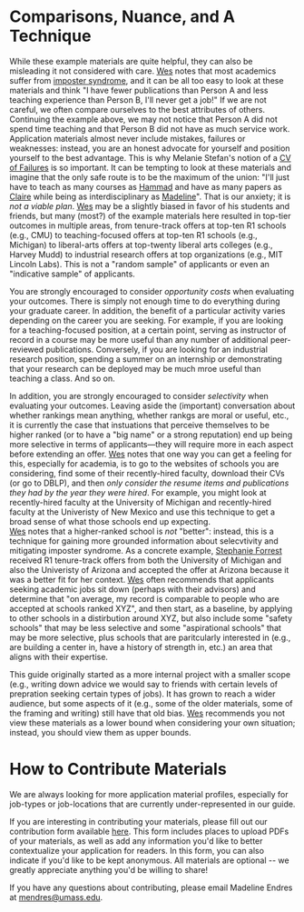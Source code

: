 # Comparisons, Nuance, and A Technique

While these example materials are quite helpful, they can also be misleading it not considered with care.
[Wes](/grad-job-guide/about#authors)
notes that most academics suffer from [imposter syndrome](https://en.wikipedia.org/wiki/Impostor_syndrome), and it can be all too easy to look at these materials and think "I have fewer publications than Person A and less teaching experience than Person B, I'll never get a job!" 
If we are not careful, we often compare ourselves to the best attributes of others. Continuing the example above, we may not notice that Person A did not spend time teaching and that Person B did not have as much service work. 
Application materials almost never include mistakes, failures or weaknesses: instead, you are an honest advocate for yourself and position yourself to the best advantage.
This is why Melanie Stefan's notion of a [CV of Failures](https://www.nature.com/articles/nj7322-467a) is so important. 
It can be tempting to look at these materials and imagine that the only safe route is to be the maximum of the union: "I'll just have to teach as many courses as [Hammad](/grad-job-guide/about#authors) and
have as many papers as [Claire](/grad-job-guide/about#authors) while being as interdisciplinary as [Madeline](/grad-job-guide/about#authors)". That is our anxiety; it is <i>not a viable plan</i>.
[Wes](/grad-job-guide/about#authors)
may be a slightly biased in favor of his students and friends, but many (most?) of the example materials here resulted in top-tier outcomes in multiple areas,
from tenure-track offers at top-ten R1 schools (e.g., CMU)
to teaching-focused offers at top-ten R1 schools (e.g., Michigan)
to liberal-arts offers at top-twenty liberal arts colleges (e.g., Harvey Mudd)
to industrial research offers at top organizations (e.g., MIT Lincoln Labs). This is not a "random sample" of applicants or even an "indicative sample" of applicants.

You are strongly encouraged to consider <i>opportunity costs</i> when evaluating your outcomes. There is simply not enough time to do everything during
your graduate career. In addition, the benefit of a particular activity varies depending on the career you are seeking. For example, if you are 
looking for a teaching-focused position, at a certain point, serving as instructor of record in a course may be more useful than any number of
additional peer-reviewed publications. Conversely, if you are looking for an industrial research position, spending a summer on an internship or
demonstrating that your research can be deployed may be much mroe useful than teaching a class. And so on. 

In addition, you are strongly encouraged to consider <i>selectivity</i> when evaluating your outcomes. Leaving aside the (important) conversation
about whether rankings mean anything, whether rankgs are moral or useful, etc., it is currently the case that instuations that perceive themselves
to be higher ranked (or to have a "big name" or a strong reputation) end up being more selective in terms of applicants&mdash;they will require more in each aspect before extending an offer.
[Wes](/grad-job-guide/about#authors) notes that one way you can get a feeling for this, especially for academia, is to go to the websites of schools
you are considering, find some of their recently-hired faculty, download their CVs (or go to DBLP), and then <i>only consider the resume items and publications they
had by the year they were hired</i>. For example, you might look at recently-hired faculty at the University of Michigan and recently-hired faculty
at the Univeristy of New Mexico and use this technique to get a broad sense of what those schools end up expecting.  
[Wes](/grad-job-guide/about#authors) notes that a higher-ranked school is <i>not</i> "better": instead, this is a technique for gaining more grounded
information about selecvtivity and mitigating imposter syndrome. As a concrete example, 
<a href="https://en.wikipedia.org/wiki/Stephanie_Forrest">Stephanie Forrest</a> received R1 tenure-track offers from both the University of Michigan
and also the Univeristy of Arizona and accepted the offer at Arizona because it was a better fit for her context. [Wes](/grad-job-guide/about#authors) often recommends that applicants seeking academic jobs sit down (perhaps with their advisors) and determine that 
"on average, my record is comparable to people who are accepted at schools ranked XYZ", and then start, as a baseline, by applying to other
schools in a distirbution around XYZ, but also include some "safety schools" that may be less selective and some "aspirational schools"
that may be more selective, plus schools that are paritcularly interested in (e.g., are building a center in, have a history of strength in, etc.) 
an area that aligns with their expertise. 

This guide originally started as a more internal project with a smaller scope (e.g., writing down advice we would say to friends with certain
levels of prepration seeking certain types of jobs). It has grown to reach a wider audience, but some aspects of it (e.g., some of the older 
materials, some of the framing and writing) still have that old bias. 
[Wes](/grad-job-guide/about#authors) recommends you not view these materials as a lower bound when considering
your own situation; instead, you should view them as upper bounds. 

# How to Contribute Materials

We are always looking for more application material profiles, especially for job-types or job-locations that are currently under-represented in our guide.

If you are interesting in contributing your materials, please fill out our contribution form available [here](https://docs.google.com/forms/d/e/1FAIpQLSdLHwzuCsOcKHNBZBO9LGiWhVZPbcIE5-VpQ5hL8wQcFRAAMQ/viewform?usp=sf_link). This form includes places to upload PDFs of your materials, as well as add any information you'd like to better contextualize your application for readers. In this form, you can also indicate if you'd like to be kept anonymous. All materials are optional -- we greatly appreciate anything you'd be willing to share!

If you have any questions about contributing, please email Madeline Endres at <mendres@umass.edu>.
